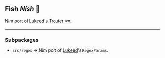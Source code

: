 <s>Fish</s>  **_Nish_** 🍤
---

Nim port of [Lukeed](https://github.com/lukeed)'s [Trouter 🐟](https://github.com/lukeed/regexparam).

---

### Subpackages
-  `src/regex`   →   Nim port of [Lukeed](https://github.com/lukeed)'s `RegexParams`.
